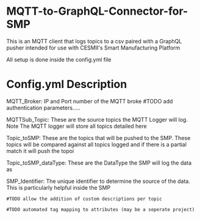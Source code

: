 # MQTT-to-GraphQL-Connector-for-SMP
This is an MQTT client that logs topics to a csv paired with a GraphQL pusher intended for use with CESMII's Smart Manufacturing Platform

All setup is done inside the config.yml file


# Config.yml Description
MQTT_Broker:
IP and Port number of the MQTT broke
#TODO add authentication parameters.....

MQTTSub_Topic:
These are the source topics the MQTT Logger will log. Note The MQTT logger will store all topics detailed here

Topic_toSMP:
These are the topics that will be pushed to the SMP. These topics will be compared against all topics logged and if there is a partial match it will push the topoi

Topic_toSMP_dataType:
These are the DataType the SMP will log the data as

SMP_Identifier:
The unique identifier to determine the source of the data. This is particularly helpful inside the SMP


~~~~~~~~~~~~~~~~~~~~~~~~~~~~~~~~~~~~~~~~~~~~~~~~~~~~~~~~~~~~~~~~~~~~~~~~~~~~~~~~~~~~~~~~~~~~~~~~~~~~~~~~~~~~~~~~~~~~~~~~~~~~~~~~~~~~~~~~~~~~~~~~~~~~~~~~~~~~~~~~~~~~
#TODO allow the addition of custom descriptions per topic

#TODO automated tag mapping to attributes (may be a seperate project)

